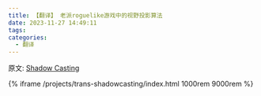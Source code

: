 ```yaml
---
title: 【翻译】 老派roguelike游戏中的视野投影算法
date: 2023-11-27 14:49:11
tags:
categories:
  - 翻译
---
```

原文: [Shadow Casting](https://www.albertford.com/shadowcasting/)

{% iframe /projects/trans-shadowcasting/index.html 1000rem 9000rem %}
